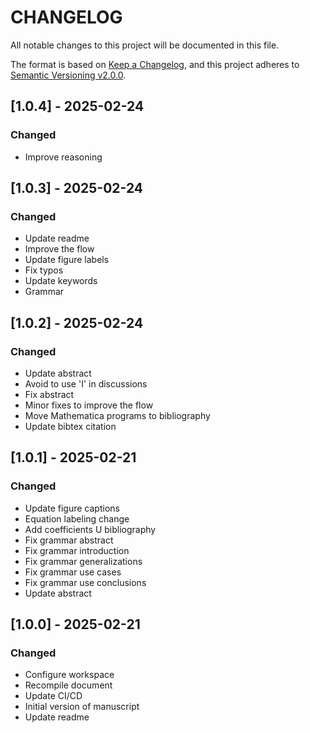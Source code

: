 # CHANGELOG

All notable changes to this project will be documented in this file.

The format is based on [Keep a Changelog](https://keepachangelog.com/en/1.0.0/),
and this project adheres to [Semantic Versioning v2.0.0](https://semver.org/spec/v2.0.0.html).

## [1.0.4] - 2025-02-24

### Changed

- Improve reasoning

## [1.0.3] - 2025-02-24

### Changed

- Update readme
- Improve the flow
- Update figure labels
- Fix typos
- Update keywords
- Grammar

## [1.0.2] - 2025-02-24

### Changed

- Update abstract
- Avoid to use 'I' in discussions
- Fix abstract
- Minor fixes to improve the flow
- Move Mathematica programs to bibliography
- Update bibtex citation

## [1.0.1] - 2025-02-21

### Changed

- Update figure captions
- Equation labeling change
- Add coefficients U bibliography
- Fix grammar abstract
- Fix grammar introduction
- Fix grammar generalizations
- Fix grammar use cases
- Fix grammar use conclusions
- Update abstract

## [1.0.0] - 2025-02-21

### Changed

- Configure workspace
- Recompile document
- Update CI/CD
- Initial version of manuscript
- Update readme

